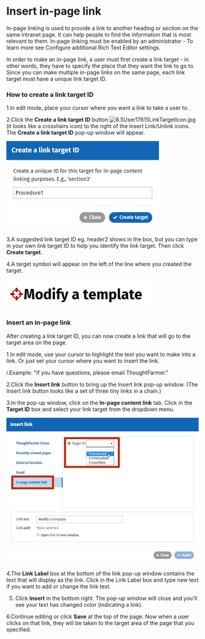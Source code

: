 # Insert in-page link



In-page linking is used to provide a link to another heading or section on the same intranet page. It can help people to find the information that is most relevant to them. In-page linking must be enabled by an administrator - To learn more see Configure additional Rich Text Editor settings.  
  
In order to make an in-page link, a user must first create a link target - in other words, they have to specify the place that they want the link to go to. Since you can make multiple in-page links on the same page, each link target must have a unique link target ID.

### How to create a link target ID

1.In edit mode, place your cursor where you want a link to take a user to.

2.Click the **Create a link target ID** button ![8.5User17615LinkTargetIcon.jpg](https://community.thoughtfarmer.com/imagethumb/132126130000/16363/43x38/False/8.5User17615LinkTargetIcon.jpg) \(it looks like a crosshairs icon\) to the right of the Insert Link/Unlink icons. The **Create a link target ID** pop-up window will appear.

![](../../../.gitbook/assets/1%20%288%29.jpg)



3.A suggested link target ID eg. header2 shows in the box, but you can type in your own link target ID to help you identify the link target. Then click **Create target**.

4.A target symbol will appear on the left of the line where you created the target.  


![](../../../.gitbook/assets/2%20%2861%29.jpg)



### Insert an in-page link

After creating a link target ID, you can now create a link that will go to the target area on the page.

1.In edit mode, use your cursor to highlight the text you want to make into a link. Or just set your cursor where you want to insert the link.

i.Example: "If you have questions, please email ThoughtFarmer."

2.Click the **Insert link** button to bring up the Insert link pop-up window. \(The Insert link button looks like a set of three tiny links in a chain.\)

3.In the pop-up window, click on the **In-page content link** tab. Click in the **Target ID** box and select your link target from the dropdown menu.

![](../../../.gitbook/assets/3%20%2871%29.jpg)



4.The **Link Label** box at the bottom of the link pop-up window contains the text that will display as the link. Click in the Link Label box and type new text if you want to add or change the link text.

5. Click **Insert** in the bottom right. The pop-up window will close and you'll see your text has changed color \(indicating a link\).

6.Continue editing or click **Save** at the top of the page. Now when a user clicks on that link, they will be taken to the target area of the page that you specified.

